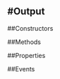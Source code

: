 #Output
---
##Constructors 


##Methods  










































##Properties  
















































##Events  









